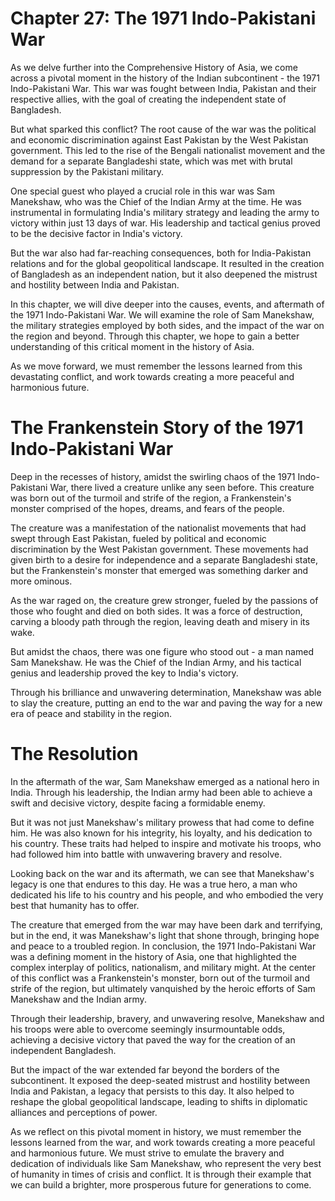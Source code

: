 # Chapter 27: The 1971 Indo-Pakistani War

As we delve further into the Comprehensive History of Asia, we come across a pivotal moment in the history of the Indian subcontinent - the 1971 Indo-Pakistani War. This war was fought between India, Pakistan and their respective allies, with the goal of creating the independent state of Bangladesh. 

But what sparked this conflict? The root cause of the war was the political and economic discrimination against East Pakistan by the West Pakistan government. This led to the rise of the Bengali nationalist movement and the demand for a separate Bangladeshi state, which was met with brutal suppression by the Pakistani military.

One special guest who played a crucial role in this war was Sam Manekshaw, who was the Chief of the Indian Army at the time. He was instrumental in formulating India's military strategy and leading the army to victory within just 13 days of war. His leadership and tactical genius proved to be the decisive factor in India's victory.

But the war also had far-reaching consequences, both for India-Pakistan relations and for the global geopolitical landscape. It resulted in the creation of Bangladesh as an independent nation, but it also deepened the mistrust and hostility between India and Pakistan.

In this chapter, we will dive deeper into the causes, events, and aftermath of the 1971 Indo-Pakistani War. We will examine the role of Sam Manekshaw, the military strategies employed by both sides, and the impact of the war on the region and beyond. Through this chapter, we hope to gain a better understanding of this critical moment in the history of Asia. 

As we move forward, we must remember the lessons learned from this devastating conflict, and work towards creating a more peaceful and harmonious future.
# The Frankenstein Story of the 1971 Indo-Pakistani War

Deep in the recesses of history, amidst the swirling chaos of the 1971 Indo-Pakistani War, there lived a creature unlike any seen before. This creature was born out of the turmoil and strife of the region, a Frankenstein's monster comprised of the hopes, dreams, and fears of the people.

The creature was a manifestation of the nationalist movements that had swept through East Pakistan, fueled by political and economic discrimination by the West Pakistan government. These movements had given birth to a desire for independence and a separate Bangladeshi state, but the Frankenstein's monster that emerged was something darker and more ominous.

As the war raged on, the creature grew stronger, fueled by the passions of those who fought and died on both sides. It was a force of destruction, carving a bloody path through the region, leaving death and misery in its wake.

But amidst the chaos, there was one figure who stood out - a man named Sam Manekshaw. He was the Chief of the Indian Army, and his tactical genius and leadership proved the key to India's victory.

Through his brilliance and unwavering determination, Manekshaw was able to slay the creature, putting an end to the war and paving the way for a new era of peace and stability in the region.

# The Resolution

In the aftermath of the war, Sam Manekshaw emerged as a national hero in India. Through his leadership, the Indian army had been able to achieve a swift and decisive victory, despite facing a formidable enemy.

But it was not just Manekshaw's military prowess that had come to define him. He was also known for his integrity, his loyalty, and his dedication to his country. These traits had helped to inspire and motivate his troops, who had followed him into battle with unwavering bravery and resolve.

Looking back on the war and its aftermath, we can see that Manekshaw's legacy is one that endures to this day. He was a true hero, a man who dedicated his life to his country and his people, and who embodied the very best that humanity has to offer.

The creature that emerged from the war may have been dark and terrifying, but in the end, it was Manekshaw's light that shone through, bringing hope and peace to a troubled region.
In conclusion, the 1971 Indo-Pakistani War was a defining moment in the history of Asia, one that highlighted the complex interplay of politics, nationalism, and military might. At the center of this conflict was a Frankenstein's monster, born out of the turmoil and strife of the region, but ultimately vanquished by the heroic efforts of Sam Manekshaw and the Indian army.

Through their leadership, bravery, and unwavering resolve, Manekshaw and his troops were able to overcome seemingly insurmountable odds, achieving a decisive victory that paved the way for the creation of an independent Bangladesh.

But the impact of the war extended far beyond the borders of the subcontinent. It exposed the deep-seated mistrust and hostility between India and Pakistan, a legacy that persists to this day. It also helped to reshape the global geopolitical landscape, leading to shifts in diplomatic alliances and perceptions of power.

As we reflect on this pivotal moment in history, we must remember the lessons learned from the war, and work towards creating a more peaceful and harmonious future. We must strive to emulate the bravery and dedication of individuals like Sam Manekshaw, who represent the very best of humanity in times of crisis and conflict. It is through their example that we can build a brighter, more prosperous future for generations to come.